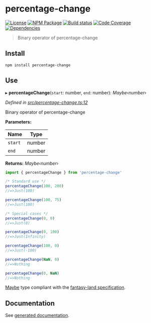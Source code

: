 # percentage-change
[![License][]](https://opensource.org/licenses/ISC)
[![NPM Package][]](https://npmjs.org/package/percentage-change)
[![Build status][]](https://travis-ci.org/strong-roots-capital/percentage-change)
[![Code Coverage][]](https://codecov.io/gh/strong-roots-capital/percentage-change)
[![Dependencies][]](https://david-dm.org/strong-roots-capital/percentage-change)

[License]: https://img.shields.io/badge/License-ISC-blue.svg
[NPM Package]: https://img.shields.io/npm/v/percentage-change.svg
[Build status]: https://travis-ci.org/strong-roots-capital/percentage-change.svg?branch=master
[Code Coverage]: https://codecov.io/gh/strong-roots-capital/percentage-change/branch/master/graph/badge.svg
[Dependencies]: https://david-dm.org/strong-roots-capital/percentage-change/status.svg

> Binary operator of percentage-change

## Install

```shell
npm install percentage-change
```

## Use

▸ **percentageChange**(`start`: number, `end`: number): *Maybe‹number›*

*Defined in [src/percentage-change.ts:12](https://github.com/strong-roots-capital/percentage-change/blob/7eddb06/src/percentage-change.ts#L12)*

Binary operator of percentage-change

**Parameters:**

Name | Type |
------ | ------ |
`start` | number |
`end` | number |

**Returns:** *Maybe‹number›*

```typescript
import { percentageChange } from 'percentage-change'

/* Standard use */
percentageChange(100, 200)
//=>Just(100)

percentageChange(100, 75)
//=>Just(100)

/* Special cases */
percentageChange(0, 0)
//=>Just(0)

percentageChange(0, 100)
//=>Just(Infinity)

percentageChange(100, 0)
//=>Just(-100)

percentageChange(NaN, 0)
//=>Nothing

percentageChange(0, NaN)
//=>Nothing
```

[Maybe] type compliant with the [fantasy-land specification].

[Maybe]: https://gigobyte.github.io/purify/adts/Maybe/
[fantasy-land specification]: https://github.com/fantasyland/fantasy-land

## Documentation

See [generated documentation](doc/README.md).
